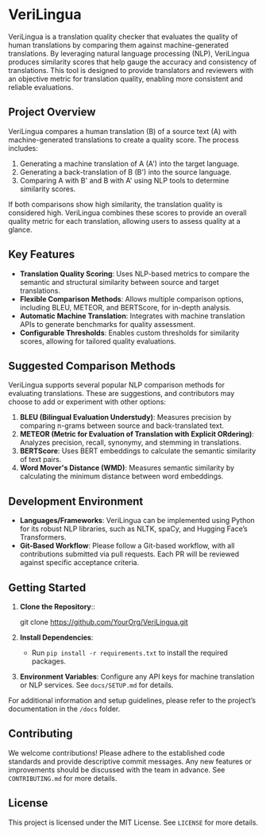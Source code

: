 VeriLingua
==========

VeriLingua is a translation quality checker that evaluates the quality of human translations by comparing them against machine-generated translations. By leveraging natural language processing (NLP), VeriLingua produces similarity scores that help gauge the accuracy and consistency of translations. This tool is designed to provide translators and reviewers with an objective metric for translation quality, enabling more consistent and reliable evaluations.

Project Overview
----------------

VeriLingua compares a human translation (B) of a source text (A) with machine-generated translations to create a quality score. The process includes:
1. Generating a machine translation of A (A') into the target language.
2. Generating a back-translation of B (B') into the source language.
3. Comparing A with B' and B with A' using NLP tools to determine similarity scores.

If both comparisons show high similarity, the translation quality is considered high. VeriLingua combines these scores to provide an overall quality metric for each translation, allowing users to assess quality at a glance.

Key Features
------------

- **Translation Quality Scoring**: Uses NLP-based metrics to compare the semantic and structural similarity between source and target translations.
- **Flexible Comparison Methods**: Allows multiple comparison options, including BLEU, METEOR, and BERTScore, for in-depth analysis.
- **Automatic Machine Translation**: Integrates with machine translation APIs to generate benchmarks for quality assessment.
- **Configurable Thresholds**: Enables custom thresholds for similarity scores, allowing for tailored quality evaluations.

Suggested Comparison Methods
----------------------------

VeriLingua supports several popular NLP comparison methods for evaluating translations. These are suggestions, and contributors may choose to add or experiment with other options:

1. **BLEU (Bilingual Evaluation Understudy)**: Measures precision by comparing n-grams between source and back-translated text.
2. **METEOR (Metric for Evaluation of Translation with Explicit ORdering)**: Analyzes precision, recall, synonymy, and stemming in translations.
3. **BERTScore**: Uses BERT embeddings to calculate the semantic similarity of text pairs.
4. **Word Mover's Distance (WMD)**: Measures semantic similarity by calculating the minimum distance between word embeddings.

Development Environment
-----------------------

- **Languages/Frameworks**: VeriLingua can be implemented using Python for its robust NLP libraries, such as NLTK, spaCy, and Hugging Face’s Transformers.
- **Git-Based Workflow**: Please follow a Git-based workflow, with all contributions submitted via pull requests. Each PR will be reviewed against specific acceptance criteria.

Getting Started
---------------

1. **Clone the Repository**::

   git clone https://github.com/YourOrg/VeriLingua.git

2. **Install Dependencies**:
   - Run ``pip install -r requirements.txt`` to install the required packages.

3. **Environment Variables**: Configure any API keys for machine translation or NLP services. See `docs/SETUP.md` for details.

For additional information and setup guidelines, please refer to the project’s documentation in the `/docs` folder.

Contributing
------------

We welcome contributions! Please adhere to the established code standards and provide descriptive commit messages. Any new features or improvements should be discussed with the team in advance. See `CONTRIBUTING.md` for more details.

License
-------

This project is licensed under the MIT License. See `LICENSE` for more details.
